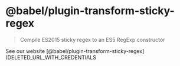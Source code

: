 # @babel/plugin-transform-sticky-regex

> Compile ES2015 sticky regex to an ES5 RegExp constructor

See our website [@babel/plugin-transform-sticky-regex](DELETED_URL_WITH_CREDENTIALS